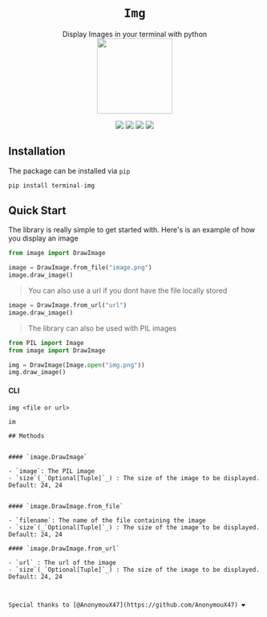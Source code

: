 <div align="center">
<h1><b><code>Img</code></b></h1>
Display Images in your terminal with python
 
 <br>
<img src="https://i.imgur.com/O1zIgca.png" height="150">


<p align="center">
    <img src="https://static.pepy.tech/badge/terminal-img">
    <img src="https://badges.frapsoft.com/os/v1/open-source.svg?v=103">
    <img src="https://img.shields.io/github/last-commit/pranavbaburaj/img">
    <a href="https://twitter.com/intent/tweet?text=Display%20images%20in%20the%20the%20terminal%20using%20python&url=https://github.com/pranavbaburaj/img&via=_pranavbaburaj&hashtags=developers,images,terminal"><img src="https://img.shields.io/twitter/url/http/shields.io.svg?style=social"></a>
  </p>

</div>

## Installation

The package can be installed via `pip`

```py
pip install terminal-img
```

## Quick Start

The library is really simple to get started with. Here's is an example of how you display an image

```py
from image import DrawImage

image = DrawImage.from_file("image.png")
image.draw_image()
```

> You can also use a url if you dont have the file locally stored

```py
image = DrawImage.from_url("url")
image.draw_image()
```

> The library can also be used with PIL images
```py
from PIL import Image
from image import DrawImage

img = DrawImage(Image.open("img.png"))
img.draw_image()
```

#### CLI
```
img <file or url>
```
```
im

## Methods


#### `image.DrawImage`

- `image`: The PIL image
- `size`(_`Optional[Tuple]`_) : The size of the image to be displayed. Default: 24, 24


#### `image.DrawImage.from_file`

- `filename`: The name of the file containing the image
- `size`(_`Optional[Tuple]`_) : The size of the image to be displayed. Default: 24, 24

#### `image.DrawImage.from_url`

- `url` : The url of the image
- `size`(_`Optional[Tuple]`_) : The size of the image to be displayed. Default: 24, 24



Special thanks to [@AnonymouX47](https://github.com/AnonymouX47) ❤
